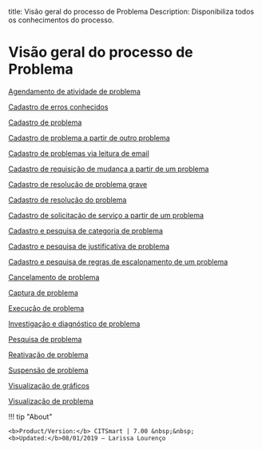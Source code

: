 title:  Visão geral do processo de Problema
Description: Disponibiliza todos os conhecimentos do processo. 
# Visão geral do processo de Problema

[Agendamento de atividade de problema](/pt-br/citsmart-platform-7/processes/problem/schedule-activity.html)

[Cadastro de erros conhecidos](/pt-br/citsmart-platform-7/processes/problem/known-error.html)

[Cadastro de problema](/pt-br/citsmart-platform-7/processes/problem/register-problem.html)

[Cadastro de problema a partir de outro problema](/pt-br/citsmart-platform-7/processes/problem/another-problem.html)

[Cadastro de problemas via leitura de email](/pt-br/citsmart-platform-7/processes/problem/email-reading.html)

[Cadastro de requisição de mudança a partir de um problema](/pt-br/citsmart-platform-7/processes/problem/change-from-problem.html)

[Cadastro de resolução de problema grave](/pt-br/citsmart-platform-7/processes/problem/resolution-master.html)

[Cadastro de resolução do problema](/pt-br/citsmart-platform-7/processes/problem/resolution.html)

[Cadastro de solicitação de serviço a partir de um problema](/pt-br/citsmart-platform-7/processes/problem/ticket-from-problem.html)

[Cadastro e pesquisa de categoria de problema](/pt-br/citsmart-platform-7/processes/problem/category.html)

[Cadastro e pesquisa de justificativa de problema](/pt-br/citsmart-platform-7/processes/problem/justification.html)

[Cadastro e pesquisa de regras de escalonamento de um problema](/pt-br/citsmart-platform-7/processes/problem/escalation-rule.html)

[Cancelamento de problema](/pt-br/citsmart-platform-7/processes/problem/cancellation.html)

[Captura de problema](/pt-br/citsmart-platform-7/processes/problem/capture.html)

[Execução de problema](/pt-br/citsmart-platform-7/processes/problem/execution.html)

[Investigação e diagnóstico de problema](/pt-br/citsmart-platform-7/processes/problem/investigation.html)

[Pesquisa de problema](/pt-br/citsmart-platform-7/processes/problem/search.html)

[Reativação de problema](/pt-br/citsmart-platform-7/processes/problem/reactivation.html)

[Suspensão de problema](/pt-br/citsmart-platform-7/processes/problem/suspension.html)

[Visualização de gráficos](/pt-br/citsmart-platform-7/processes/problem/chart-view.html)

[Visualização de problema](/pt-br/citsmart-platform-7/processes/problem/visualization.html)

!!! tip "About"

    <b>Product/Version:</b> CITSmart | 7.00 &nbsp;&nbsp;
    <b>Updated:</b>08/01/2019 – Larissa Lourenço

